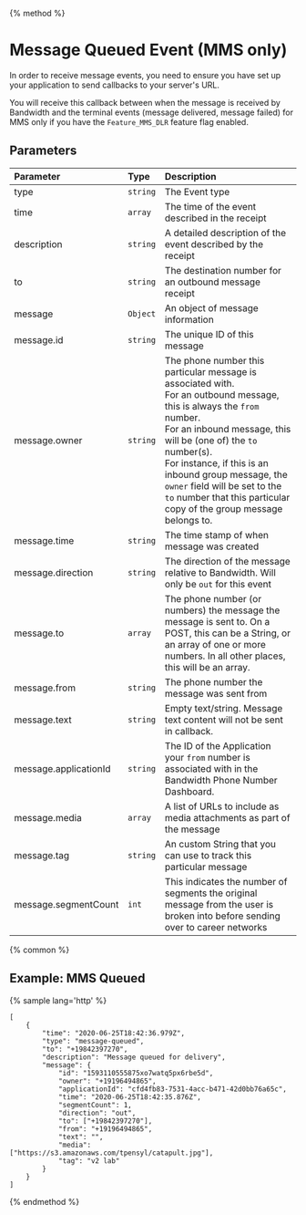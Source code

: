 {% method %}
# Message Queued Event (MMS only)
In order to receive message events, you need to ensure you have set up your application to send callbacks to your server's URL.

You will receive this callback between when the message is received by Bandwidth and the terminal events (message delivered, message failed) for MMS only if you have the `Feature_MMS_DLR` feature flag enabled.

## Parameters

| Parameter             | Type     | Description                                                                                                                                                                                                                                                                                                                                                         |
|:----------------------|:---------|:--------------------------------------------------------------------------------------------------------------------------------------------------------------------------------------------------------------------------------------------------------------------------------------------------------------------------------------------------------------------|
| type                  | `string` | The Event type                                                                                                                                                                                                                                                                                                                                                      |
| time                  | `array`  | The time of the event described in the receipt                                                                                                                                                                                                                                                                                                                      |
| description           | `string` | A detailed description of the event described by the receipt                                                                                                                                                                                                                                                                                                        |
| to                    | `string` | The destination number for an outbound message receipt                                                                                                                                                                                                                                                                                                              |
| message               | `Object` | An object of message information                                                                                                                                                                                                                                                                                                                                    |
| message.id            | `string` | The unique ID of this message                                                                                                                                                                                                                                                                                                                                       |
| message.owner         | `string` | The phone number this particular message is associated with.<br> For an outbound message, this is always the `from` number.<br> For an inbound message, this will be (one of) the `to` number(s).<br>For instance, if this is an inbound group message, the `owner` field will be set to the `to` number that this particular copy of the group message belongs to. |
| message.time          | `string` | The time stamp of when message was created                                                                                                                                                                                                                                                                                                                          |
| message.direction     | `string` | The direction of the message relative to Bandwidth. Will only be `out` for this event |
| message.to            | `array`  | The phone number (or numbers) the message the message is sent to. On a POST, this can be a String, or an array of one or more numbers. In all other places, this will be an array.                                                                                                                                                                                  |
| message.from          | `string` | The phone number the message was sent from                                                                                                                                                                                                                                                                                                                          |
| message.text          | `string` | Empty text/string. Message text content will not be sent in callback.                                                                                                                                                                                                                                                                                               |
| message.applicationId | `string` | The ID of the Application your `from` number is associated with in the Bandwidth Phone Number Dashboard.                                                                                                                                                                                                                                                            |
| message.media         | `array`  | A list of URLs to include as media attachments as part of the message                                                                                                                                                                                                                                                                                               |
| message.tag           | `string` | An custom String that you can use to track this particular message                                                                                                                                                                                                                                                                                                  |
| message.segmentCount  | `int`    | This indicates the number of segments the original message from the user is broken into before sending over to career networks                                                                                                                                                                                                                                      |

{% common %}

## Example: MMS Queued 

{% sample lang='http' %}

```http
[
    {
        "time": "2020-06-25T18:42:36.979Z",
        "type": "message-queued",
        "to": "+19842397270",
        "description": "Message queued for delivery",
        "message": {
            "id": "1593110555875xo7watq5px6rbe5d",
            "owner": "+19196494865",
            "applicationId": "cfd4fb83-7531-4acc-b471-42d0bb76a65c",
            "time": "2020-06-25T18:42:35.876Z",
            "segmentCount": 1,
            "direction": "out",
            "to": ["+19842397270"],
            "from": "+19196494865",
            "text": "",
            "media": ["https://s3.amazonaws.com/tpensyl/catapult.jpg"],
            "tag": "v2 lab"
        }
    }
]
```


{% endmethod %}
